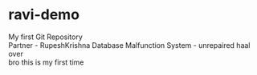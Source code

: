 # ravi-demo
My first Git Repository
<br>
Partner - RupeshKrishna Database Malfunction System - unrepaired haal over<br>
bro this is my first time